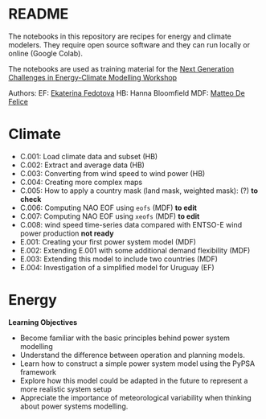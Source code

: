 # README

The notebooks in this repository are recipes for energy and climate modelers. They require open source software and they can run locally or online (Google Colab). 

The notebooks are used as training material for the [Next Generation Challenges in Energy-Climate Modelling Workshop](https://research.reading.ac.uk/met-energy/next-generation-challenges-workshop/next-generation-energy-climate-modelling-2024/)

Authors: 
EF: [Ekaterina Fedotova](https://github.com/ekatef)
HB: Hanna Bloomfield
MDF: [Matteo De Felice](https://github.com/matteodefelice)

# Climate

*   C.001: Load climate data and subset (HB)
*   C.002: Extract and average data (HB)
*   C.003: Converting from wind speed to wind power (HB)
*   C.004: Creating more complex maps
*   C.005: How to apply a country mask (land mask, weighted mask): (?) **to check**
*   C.006: Computing NAO EOF using `eofs` (MDF) **to edit**
*   C.007: Computing NAO EOF using `xeofs` (MDF) **to edit**
*   C.008: wind speed time-series data compared with ENTSO-E wind power production **not ready**
*   E.001: Creating your first power system model (MDF)
*   E.002: Extending E.001 with some additional demand flexibility (MDF)
*   E.003: Extending this model to include two countries (MDF)
*   E.004: Investigation of a simplified model for Uruguay (EF)

# Energy

**Learning Objectives**
*  Become familiar with the basic principles behind power system modelling
* Understand the difference between operation and planning models.
* Learn how to construct a simple power system model using the PyPSA framework
* Explore how this model could be adapted in the future to represent a more realistic system setup
* Appreciate the importance of meteorological variability when thinking about power systems modelling.


